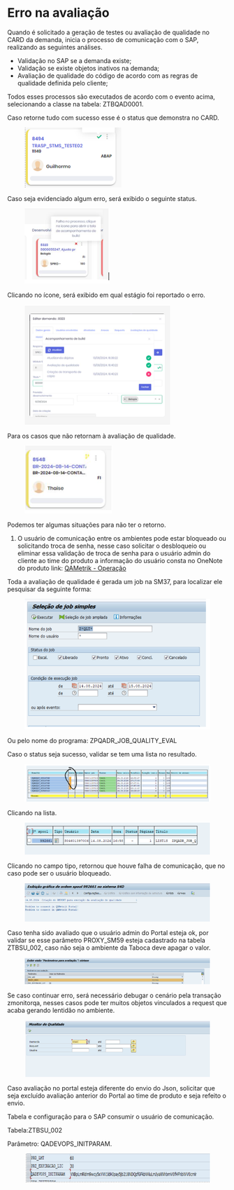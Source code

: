 # Erro na avaliação

Quando é solicitado a geração de testes ou avaliação de qualidade no CARD da demanda, inicia o processo de comunicação com o SAP, realizando as seguintes análises.&#x20;

* Validação no SAP se a demanda existe;&#x20;
* Validação se existe objetos inativos na demanda;&#x20;
* Avaliação de qualidade do código de acordo com as regras de qualidade definida pelo cliente;&#x20;

Todos esses processos são executados de acordo com o evento acima, selecionando a classe na tabela: ZTBQAD0001.&#x20;

Caso retorne tudo com sucesso esse é o status que demonstra no CARD.&#x20;

<figure><img src="../.gitbook/assets/image (57).png" alt=""><figcaption></figcaption></figure>

Caso seja evidenciado algum erro, será exibido o seguinte status.

<figure><img src="../.gitbook/assets/image (59).png" alt=""><figcaption></figcaption></figure>

Clicando no ícone, será exibido em qual estágio foi reportado o erro.

<figure><img src="../.gitbook/assets/image (60).png" alt=""><figcaption></figcaption></figure>

Para os casos que não retornam à avaliação de qualidade.

<figure><img src="../.gitbook/assets/image (62).png" alt=""><figcaption></figcaption></figure>

Podemos ter algumas situações para não ter o retorno.&#x20;

1. O usuário de comunicação entre os ambientes pode estar bloqueado ou solicitando troca de senha, nesse caso solicitar o desbloqueio ou eliminar essa validação de troca de senha para o usuário admin do cliente ao time do produto a informação do usuário consta no OneNote do produto  link: [QAMetrik - Operação](https://superotecnologia.sharepoint.com/:o:/s/qametrik/operacoes/EoLSLPwM9qtEvR7Uh6Dphe4B84x29lj0KSM72FsgfHxmvw?e=UDJjwT)&#x20;

&#x20;

Toda a avaliação de qualidade é gerada um job na SM37, para localizar ele pesquisar da seguinte forma:&#x20;

<figure><img src="../.gitbook/assets/image (63).png" alt=""><figcaption></figcaption></figure>

Ou pelo nome do programa: ZPQADR\_JOB\_QUALITY\_EVAL&#x20;

Caso o status seja sucesso, validar se tem uma lista no resultado.&#x20;

<figure><img src="../.gitbook/assets/image (64).png" alt=""><figcaption></figcaption></figure>

Clicando na lista.

<figure><img src="../.gitbook/assets/image (65).png" alt=""><figcaption></figcaption></figure>

Clicando no campo tipo, retornou que houve falha de comunicação, que no caso pode ser o usuário bloqueado.

<figure><img src="../.gitbook/assets/image (66).png" alt=""><figcaption></figcaption></figure>

Caso tenha sido avaliado que o usuário admin do Portal esteja ok, por validar se esse parâmetro PROXY\_SM59 esteja cadastrado na tabela ZTBSU\_002, caso não seja o ambiente da Taboca deve apagar o valor.

<figure><img src="../.gitbook/assets/image (67).png" alt=""><figcaption></figcaption></figure>

Se caso continuar erro, será necessário debugar o cenário pela transação zmonitorqa, nesses casos pode ter muitos objetos vinculados a request que acaba gerando lentidão no ambiente.

<figure><img src="../.gitbook/assets/image (68).png" alt=""><figcaption></figcaption></figure>

Caso avaliação no portal esteja diferente do envio do Json, solicitar que seja excluído avaliação anterior do Portal ao time de produto e seja refeito o envio.&#x20;

Tabela e configuração para o SAP consumir o usuário de comunicação.&#x20;

Tabela:ZTBSU\_002&#x20;

Parâmetro: QADEVOPS\_INITPARAM.&#x20;

<figure><img src="../.gitbook/assets/image (69).png" alt=""><figcaption></figcaption></figure>
